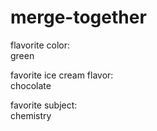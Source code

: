 # merge-together

flavorite color:  
green  

favorite ice cream flavor:  
chocolate  

favorite subject:  
chemistry  
